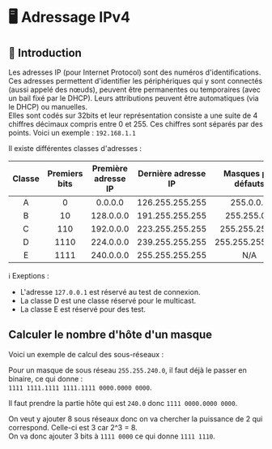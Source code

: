 # 🖥️ Adressage IPv4

## 📌 Introduction

Les adresses IP (pour Internet Protocol) sont des numéros d'identifications. Ces adresses permettent d'identifier les périphériques qui y sont connectés (aussi appelé des nœuds), peuvent être permanentes ou temporaires (avec un bail fixé par le DHCP). Leurs attributions peuvent être automatiques (via le DHCP) ou manuelles.  
Elles sont codés sur 32bits et leur représentation consiste a une suite de 4 chiffres décimaux compris entre 0 et 255. Ces chiffres sont séparés par des points. Voici un exemple : `192.168.1.1`

Il existe différentes classes d'adresses :

| **Classe** | **Premiers bits** | **Première adresse IP** | **Dernière adresse IP** | **Masques par défauts** |
|:----------:|:-----------------:|:-----------------------:|:-----------------------:|:-----------------------:|
|      A     |         0         |         0.0.0.0         |     126.255.255.255     |        255.0.0.0        |
|      B     |         10        |        128.0.0.0        |     191.255.255.255     |       255.255.0.0       |
|      C     |        110        |        192.0.0.0        |     223.255.255.255     |      255.255.255.0      |
|      D     |        1110       |        224.0.0.0        |     239.255.255.255     |     255.255.255.255     |
|      E     |        1111       |        240.0.0.0        |     255.255.255.255     |           N/A           |

ℹ️ Exeptions :  

- L'adresse `127.0.0.1` est réservé au test de connexion.
- La classe D est une classe réservé pour le multicast.
- La classe E est réservé pour des test.

## Calculer le nombre d'hôte d'un masque

Voici un exemple de calcul des sous-réseaux :

Pour un masque de sous réseau `255.255.240.0`, il faut déjà le passer en binaire, ce qui donne :  
`1111 1111.1111 1111.1111 0000.0000 0000`.

Il faut prendre la partie hôte qui est `240.0` donc `1111 0000.0000 0000`.

On veut y ajouter 8 sous réseaux donc on va chercher la puissance de 2 qui correspond. Celle-ci est 3 car 2^3 = 8.  
On va donc ajouter 3 bits à `1111 0000` ce qui donne `1111 1110`.
